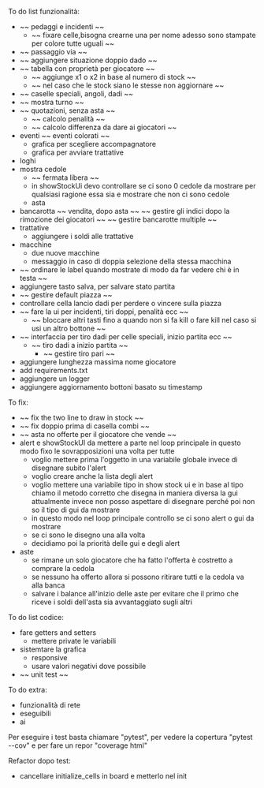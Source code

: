 To do list funzionalità:
- ~~ pedaggi e incidenti ~~
    - ~~ fixare celle,bisogna crearne una per nome adesso sono stampate per colore tutte uguali ~~
- ~~ passaggio via ~~
- ~~ aggiungere situazione doppio dado ~~
- ~~ tabella con proprietà per giocatore ~~
    - ~~ aggiunge x1 o x2 in base al numero di stock ~~
    - ~~ nel caso che le stock siano le stesse non aggiornare ~~
- ~~ caselle speciali, angoli, dadi ~~ 
- ~~ mostra turno ~~
- ~~ quotazioni, senza asta ~~
    - ~~ calcolo penalità ~~
    - ~~ calcolo differenza da dare ai giocatori ~~
- eventi
    ~~ eventi colorati ~~
    - grafica per scegliere accompagnatore
    - grafica per avviare trattative
- loghi
- mostra cedole
    - ~~ fermata libera ~~
    - in showStockUi devo controllare se ci sono 0 cedole da mostrare per qualsiasi ragione essa sia e mostrare che non ci sono cedole
    - asta
- bancarotta
    ~~ vendita, dopo asta ~~
    ~~ gestire gli indici dopo la rimozione dei giocatori ~~
    ~~ gestire bancarotte multiple ~~
- trattative
    - aggiungere i soldi alle trattative
- macchine
    - due nuove macchine
    - messaggio in caso di doppia selezione della stessa macchina
- ~~ ordinare le label quando mostrate di modo da far vedere chi è in testa ~~
- aggiungere tasto salva, per salvare stato partita
- ~~ gestire default piazza ~~
- controllare cella lancio dadi per perdere o vincere sulla piazza
- ~~ fare la ui per incidenti, tiri doppi, penalità ecc ~~
    - ~~ bloccare altri tasti fino a quando non si fa kill o fare kill nel caso si usi un altro bottone ~~
- ~~ interfaccia per tiro dadi per celle speciali, inizio partita ecc ~~
    - ~~ tiro dadi a inizio partita ~~
        - ~~ gestire tiro pari ~~
- aggiungere lunghezza massima nome giocatore
- add requirements.txt
- aggiungere un logger
- aggiungere aggiornamento bottoni basato su timestamp

To fix:
- ~~ fix the two line to draw in stock ~~
- ~~ fix doppio prima di casella combi ~~
- ~~ asta no offerte per il giocatore che vende ~~
- alert e showStockUI da mettere a parte nel loop principale in questo modo fixo le sovrapposizioni una volta per tutte
    - voglio mettere prima l'oggetto in una variabile globale invece di disegnare subito l'alert
    - voglio creare anche la lista degli alert
    - voglio mettere una variabile tipo in show stock ui e in base al tipo chiamo il metodo corretto che disegna in maniera diversa la gui
      attualmente invece non posso aspettare di disegnare perché poi non so il tipo di gui da mostrare
    - in questo modo nel loop principale controllo se ci sono alert o gui da mostrare
    - se ci sono le disegno una alla volta
    - decidiamo poi la priorità delle gui e degli alert
- aste
    - se rimane un solo giocatore che ha fatto l'offerta è costretto a comprare la cedola
    - se nessuno ha offerto allora si possono ritirare tutti e la cedola va alla banca
    - salvare i balance all'inizio delle aste per evitare che il primo che riceve i soldi dell'asta sia avvantaggiato sugli altri

To do list codice:
- fare getters and setters
    - mettere private le variabili
- sistemtare la grafica
    - responsive
    - usare valori negativi dove possibile
- ~~ unit test ~~

To do extra:
- funzionalità di rete
- eseguibili
- ai

Per eseguire i test basta chiamare "pytest", per vedere la copertura "pytest --cov" e per fare un repor "coverage html"

Refactor dopo test:
- cancellare initialize_cells in board e metterlo nel init